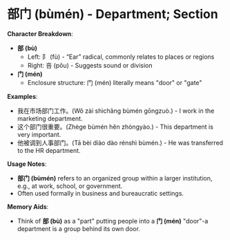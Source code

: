 # **部门 (bùmén) - Department; Section**

**Character Breakdown**:  
- **部 (bù)**
  - Left: 阝 (fù) - “Ear” radical, commonly relates to places or regions
  - Right: 咅 (pǒu) - Suggests sound or division  
- **门 (mén)**
  - Enclosure structure: 门 (mén) literally means "door" or "gate"

**Examples**:  
- 我在市场部门工作。(Wǒ zài shìchǎng bùmén gōngzuò.) - I work in the marketing department.  
- 这个部门很重要。(Zhège bùmén hěn zhòngyào.) - This department is very important.  
- 他被调到人事部门。(Tā bèi diào dào rénshì bùmén.) - He was transferred to the HR department.

**Usage Notes**:  
- **部门 (bùmén)** refers to an organized group within a larger institution, e.g., at work, school, or government.  
- Often used formally in business and bureaucratic settings.

**Memory Aids**:  
- Think of **部 (bù)** as a "part" putting people into a **门 (mén)** "door"-a department is a group behind its own door.